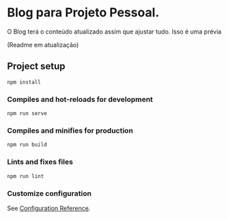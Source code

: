 # Blog para Projeto Pessoal. 

O Blog terá o conteúdo atualizado assim que ajustar tudo. Isso é uma prévia </br>

(Readme em atualização) 
</br>
## Project setup
```
npm install
```

### Compiles and hot-reloads for development
```
npm run serve
```

### Compiles and minifies for production
```
npm run build
```

### Lints and fixes files
```
npm run lint
```

### Customize configuration
See [Configuration Reference](https://cli.vuejs.org/config/).
